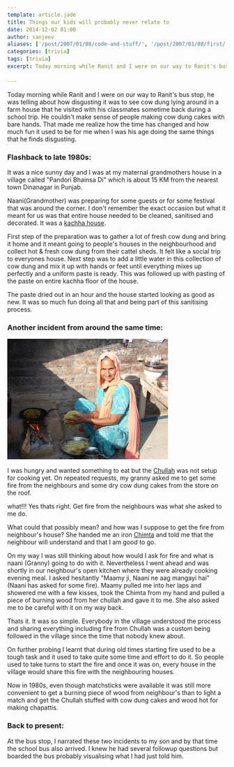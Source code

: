 ```yaml
---
template: article.jade
title: Things our kids will probably never relate to
date: 2014-12-02 01:00
author: sanjeev
aliases: ['/post/2007/01/08/code-and-stuff/', '/post/2007/01/08/first/', '/post/2008/01/08/first']
categories: [trivia]
tags: [trivia]
excerpt: Today morning while Ranit and I were on our way to Ranit's bus stop, he was telling about how disgusting it was to see cowdung lying around in a farm house that he visited with his classmates sometime back during a school trip. He couldn't make sense of people making cow dung cakes with bare hands. That made me realize how the time has changed and how much fun it used to be for me when I was his age doing the same things that he finds disgusting.

---
```


Today morning while Ranit and I were on our way to Ranit's bus stop, he was telling about how disgusting it was to see cow dung lying around in a farm house that he visited with his classmates sometime back during a school trip. He couldn't make sense of people making cow dung cakes with bare hands. That made me realize how the time has changed and how much fun it used to be for me when I was his age doing the same things that he finds disgusting.

### Flashback to late 1980s:

It was a nice sunny day and I was at my maternal grandmothers house in a village called "Pandori Bhainsa Di" which is about 15 KM from the nearest town Dinanagar in Punjab. 

Naani(Grandmother) was preparing for some guests or for some festival that was around the corner. I don't remember the exact occasion but what it meant for us was that entire house needed to be cleaned, sanitised and decorated. It was a [kachha house](https://www.google.co.in/search?q=kachha+house&espv=2&biw=1622&bih=892&source=lnms&tbm=isch&sa=X&ei=Hd5-VPTBA4y9uATyzYLgAQ&ved=0CAYQ_AUoAQ).

First step of the preparation was to gather a lot of fresh cow dung and bring it home and it meant going to people's houses in the neighbourhood and collect hot & fresh cow dung from their cattel sheds. It felt like a social trip to everyones house. Next step was to add a little water in this collection of cow dung and mix it up with hands or feet until everything mixes up perfectly and a uniform paste is ready. This was followed up with pasting of the paste on entire kachha floor of the house.

The paste dried out in an hour and the house started looking as good as new. It was so much fun doing all that and being part of this sanitising process. 

### Another incident from around the same time:

![image-right](Chullah.JPG)

I was hungry and wanted something to eat but the [Chullah](https://www.google.co.in/search?q=chullah&espv=2&biw=1622&bih=892&source=lnms&tbm=isch&sa=X&ei=SPR-VLfsM4KbuQSHxoKIAw&ved=0CAYQ_AUoAQ) was not setup for cooking yet. On repeated requests, my granny asked me to get some fire from the neighbours and some dry cow dung cakes from the store on the roof. 

what!!! Yes thats right. Get fire from the neighbours was what she asked to me do. 

What could that possibly mean? and how was I suppose to get the fire from neighbour's house? She handed me an iron [Chimta](https://www.google.co.in/search?q=chullah&espv=2&biw=1622&bih=892&source=lnms&tbm=isch&sa=X&ei=SPR-VLfsM4KbuQSHxoKIAw&ved=0CAYQ_AUoAQ#tbm=isch&q=chimta) and told me that the neighbour will understand and that I am good to go. 

On my way I was still thinking about how would I ask for fire and what is naani (Granny) going to do with it. Nevertheless I went ahead and was shortly in our neighbour's open kitchen where they were already cooking evening meal. I asked hesitantly "Maamy ji, Naani ne aag mangayi hai" (Naani has asked for some fire).  Maamy pulled me into her laps and showered me with a few kisses, took the Chimta from my hand and pulled a piece of burning wood from her chullah and gave it to me. She also asked me to be careful with it on my way back.

Thats it. It was so simple. Everybody in the village understood the process and sharing everything including fire from Chullah was a custom being followed in the village since the time that nobody knew about.

On further probing I learnt that during old times starting fire used to be a tough task and it used to take quite some time and effort to do it. So people used to take turns to start the fire and once it was on, every house in the village would share this fire with the neighbouring houses. 

Now in 1980s, even though matchsticks were available it was still more convenient to get a burning piece of wood from neighbour's than to light a match and get the Chullah stuffed with cow dung cakes and wood hot for making chapattis.  

### Back to present:

At the bus stop, I narrated these two incidents to my son and by that time the school bus also arrived. I knew he had several followup questions but boarded the bus probably visualising what I had just told him.
